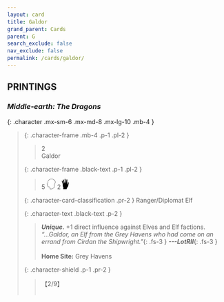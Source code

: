 ```yaml
---
layout: card
title: Galdor
grand_parent: Cards
parent: G
search_exclude: false
nav_exclude: false
permalink: /cards/galdor/
---
```


## PRINTINGS


### _Middle-earth: The Dragons_

{: .character .mx-sm-6 .mx-md-8 .mx-lg-10 .mb-4 }
> {: .character-frame .mb-4 .p-1 .pl-2 }
> > <div class="card-mp">2</div>
> > <div class="character-card-name">Galdor</div>
>
> {: .character-frame .black-text .p-1 .pl-2 }
> > 5 ![](/assets/images/mind.svg) 2![](/assets/images/di.svg)
>
> {: .character-card-classification .pr-2 }
> Ranger/Diplomat Elf
>
> {: .character-text .black-text .p-2 }
> > _**Unique.**_ +1 direct influence against Elves and Elf factions. <br>_“...Galdor, an Elf from the Grey Havens who had come on an errand from Cirdan the Shipwright."_{: .fs-3 } ***---&#65279;LotRII***{: .fs-3 }  <br><br>**Home Site:** Grey Havens 
>
> {: .character-shield .p-1 .pr-2 }
> > <div class="card-shield">【2/9】</div>
> > <div class="card-corruption">&nbsp;</div>
